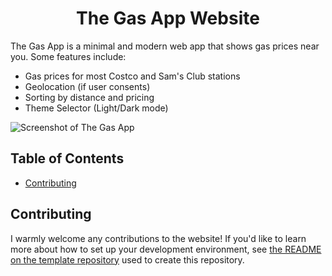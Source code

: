<div align="center">
    <h1>The Gas App Website</h1>
</div>

The Gas App is a minimal and modern web app that shows gas prices near you.
Some features include:

- Gas prices for most Costco and Sam's Club stations
- Geolocation (if user consents)
- Sorting by distance and pricing
- Theme Selector (Light/Dark mode)

![Screenshot of The Gas App](https://github.com/user-attachments/assets/f7265761-9039-4ea0-9ef6-64ba6cb4f0a0)


## Table of Contents <!-- omit in toc -->

- [Contributing](#contributing)

## Contributing

I warmly welcome any contributions to the website!
If you'd like to learn more about how to set up your development environment,
see [the README on the template repository](https://github.com/franklinmoy3/nextjs-dev-container-boilerplate/blob/50951dfec05b1cd314a9aa219e0c6d7094e54e83/README.md) used to create this repository.
